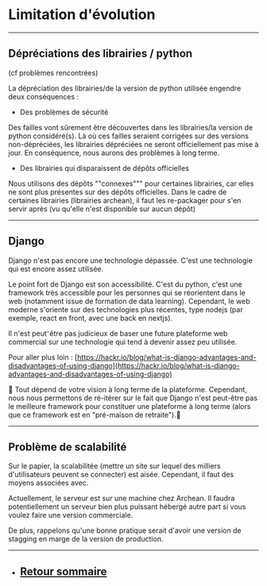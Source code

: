 # Limitation d'évolution

---

## **Dépréciations des librairies / python**

(cf problèmes rencontrées)

La dépréciation des librairies/de la version de python utilisée engendre deux conséquences :

- Des problèmes de sécurité

Des failles vont sûrement être découvertes dans les librairies/la version de python considéré(s). Là où ces failles seraient corrigées sur des versions non-dépréciées, les librairies dépréciées ne seront officiellement pas mise à jour. En conséquence, nous aurons des problèmes à long terme.

- Des librairies qui disparaissent de dépôts officielles

Nous utilisons des dépôts ""connexes""" pour certaines librairies, car elles ne sont plus présentes sur des dépôts officielles.
Dans le cadre de certaines librairies (librairies archean), il faut les re-packager pour s'en servir après (vu qu'elle n'est disponible sur aucun dépôt)

---

## **Django**

Django n'est pas encore une technologie dépassée. C'est une technologie qui est encore assez utilisée.

Le point fort de Django est son accessibilité. C'est du python, c'est une framework très accessible pour les personnes qui se réorientent dans le web (notamment issue de formation de data learning). Cependant, le web moderne s'oriente sur des technologies plus récentes, type nodejs (par exemple, react en front, avec une back en nextjs).

Il n'est peut⁻être pas judicieux de baser une future plateforme web commercial sur une technologie qui tend à devenir assez peu utilisée.

Pour aller plus loin : [https://hackr.io/blog/what-is-django-advantages-and-disadvantages-of-using-django](https://hackr.io/blog/what-is-django-advantages-and-disadvantages-of-using-django)

🔴 Tout dépend de votre vision à long terme de la plateforme. Cependant, nous nous permettons de ré-itérer sur le fait que Django n'est peut-être pas le meilleure framework pour constituer une plateforme à long terme (alors que ce framework est en "pré-maison de retraite").🔴

---

## **Problème de scalabilité**

Sur le papier, la scalabilitée (mettre un site sur lequel des milliers d'utilisateurs peuvent se connecter) est aisée. Cependant, il faut des moyens associées avec.

Actuellement, le serveur est sur une machine chez Archean. Il faudra potentiellement un serveur bien plus puissant hébergé autre part si vous voulez faire une version commerciale.

De plus, rappelons qu'une bonne pratique serait d'avoir une version de stagging en marge de la version de production.

---

- ## [Retour sommaire](../README.md)
